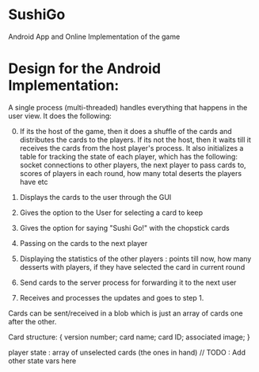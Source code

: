 # SushiGo
Android App and Online Implementation of the game

# Design for the Android Implementation:

A single process (multi-threaded) handles everything that happens in the user view. It does the following:

0) If its the host of the game, then it does a shuffle of the cards and distributes the cards to the players. If its not the host, then it waits till it receives the cards from the host player's process. It also initializes a table for tracking the state of each player, which has the following: socket connections to other players, the next player to pass cards to, scores of players in each round, how many total deserts the players have etc

1) Displays the cards to the user through the GUI

2) Gives the option to the User for selecting a card to keep

3) Gives the option for saying "Sushi Go!" with the chopstick cards

4) Passing on the cards to the next player

5) Displaying the statistics of the other players : points till now, how many desserts with players, if they have selected the card in current round

6) Send cards to the server process for forwarding it to the next user

7) Receives and processes the updates and goes to step 1.

Cards can be sent/received in a blob which is just an array of cards one after the other.

Card structure:
{
version number;
card name;
card ID;
associated image;
}

player state : 
array of unselected cards (the ones in hand)
// TODO : Add other state vars here
